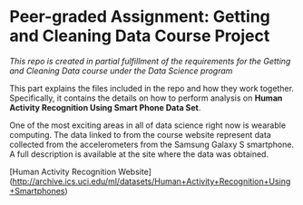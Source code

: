 # Peer-graded Assignment: Getting and Cleaning Data Course Project
*This repo is created in partial fulfillment of the requirements for the Getting and Cleaning Data course under the Data Science program*

This part explains the files included in the repo and how they work together. Specifically, it contains the details on how to perform analysis 
on **Human Activity Recognition Using Smart Phone Data Set**.

One of the most exciting areas in all of data science right now is wearable computing. The data linked to from the course website represent data collected from the accelerometers from the Samsung Galaxy S smartphone. 
A full description is available at the site where the data was obtained. 

[Human Activity Recognition Website] (http://archive.ics.uci.edu/ml/datasets/Human+Activity+Recognition+Using+Smartphones)
